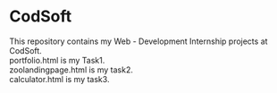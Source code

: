 # CodSoft
This repository contains my Web - Development Internship projects at CodSoft.
<br>
portfolio.html is my Task1.
<br>
zoolandingpage.html is my task2.
<br>
calculator.html is my task3.
